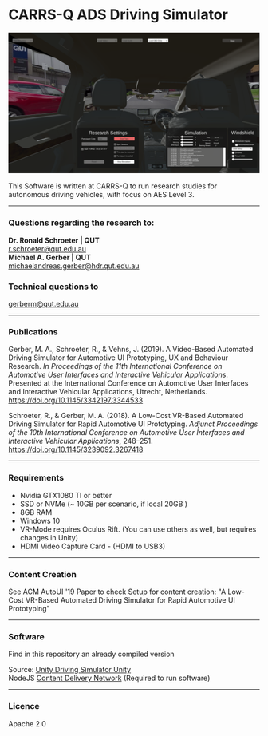 
# CARRS-Q ADS Driving Simulator

![Main Menue](https://github.com/carrs-q/IVAD-Simulator/blob/master/Documentation/MainMenue.png "CARRSQ ADS Driving Simulator")

This Software is written at CARRS-Q to run research studies for autonomous driving vehicles, 
with focus on AES Level 3. 

---


### Questions regarding the research to:
**Dr. Ronald Schroeter | QUT**    
r.schroeter@qut.edu.au  
**Michael A. Gerber | QUT**  
michaelandreas.gerber@hdr.qut.edu.au  

### Technical questions to
gerberm@qut.edu.au  

---

### Publications
Gerber, M. A., Schroeter, R., & Vehns, J. (2019). A Video-Based Automated Driving Simulator for Automotive UI Prototyping, UX and Behaviour Research. _In Proceedings of the 11th International Conference on Automotive User Interfaces and Interactive Vehicular Applications_. Presented at the International Conference on Automotive User Interfaces and Interactive Vehicular Applications, Utrecht, Netherlands. https://doi.org/10.1145/3342197.3344533

Schroeter, R., & Gerber, M. A. (2018). A Low-Cost VR-Based Automated Driving Simulator for Rapid Automotive UI Prototyping. _Adjunct Proceedings of the 10th International Conference on Automotive User Interfaces and Interactive Vehicular Applications_, 248–251. https://doi.org/10.1145/3239092.3267418

---
### Requirements
* Nvidia GTX1080 TI or better
* SSD or NVMe (~ 10GB per scenario, if local 20GB )
* 8GB RAM
* Windows 10
* VR-Mode requires Oculus Rift. 
  (You can use others as well, but requires changes in Unity) 
* HDMI Video Capture Card - (HDMI to USB3)

---
### Content Creation
See ACM AutoUI '19 Paper to check Setup for content creation:
"A Low-Cost VR-Based Automated Driving Simulator for Rapid Automotive UI Prototyping"

---
### Software
Find in this repository an already compiled version  
  
Source:
[Unity Driving Simulator Unity](https://github.com/carrs-q/ADS-Driving-Simulator)  
NodeJS [Content Delivery Network](https://github.com/carrs-q/VideoWallCDN) (Required to run software)

---
### Licence
Apache 2.0
